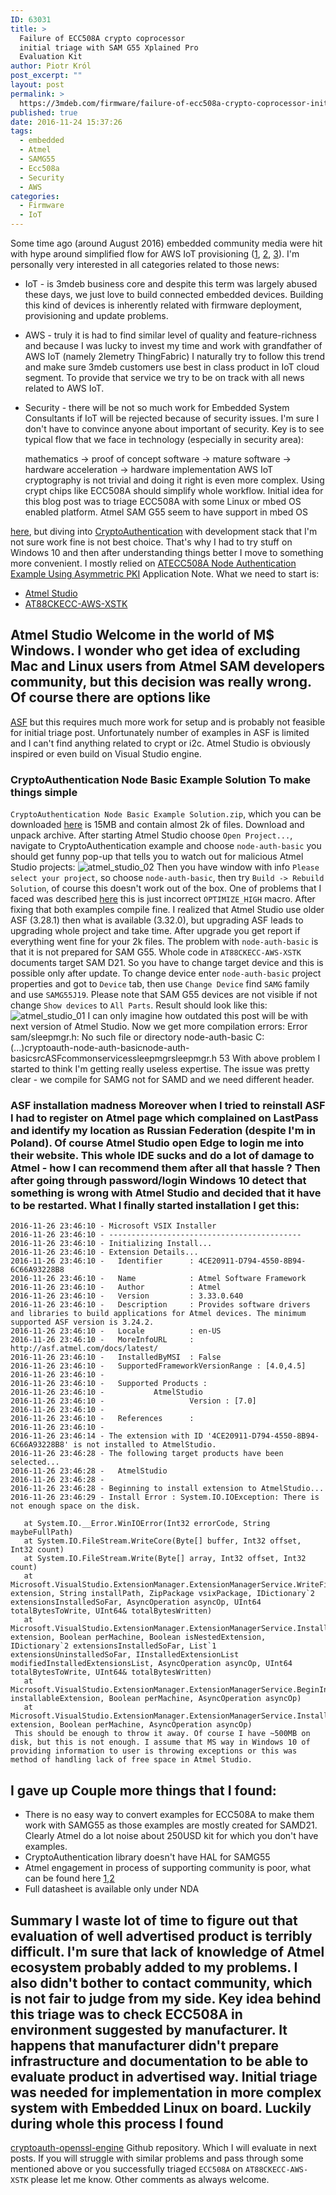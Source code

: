 ```yaml
---
ID: 63031
title: >
  Failure of ECC508A crypto coprocessor
  initial triage with SAM G55 Xplained Pro
  Evaluation Kit
author: Piotr Król
post_excerpt: ""
layout: post
permalink: >
  https://3mdeb.com/firmware/failure-of-ecc508a-crypto-coprocessor-initial-triage-with-sam-g55-xplained-pro-evaluation-kit/
published: true
date: 2016-11-24 15:37:26
tags:
  - embedded
  - Atmel
  - SAMG55
  - Ecc508a
  - Security
  - AWS
categories:
  - Firmware
  - IoT
---
```

Some time ago (around August 2016) embedded community media were hit with hype around simplified flow for AWS IoT provisioning ([1][1], [2][2], [3][3]). I'm personally very interested in all categories related to those news: 
*   IoT - is 3mdeb business core and despite this term was largely abused these days, we just love to build connected embedded devices. Building this kind of devices is inherently related with firmware deployment, provisioning and update problems.
*   AWS - truly it is had to find similar level of quality and feature-richness and because I was lucky to invest my time and work with grandfather of AWS IoT (namely 2lemetry ThingFabric) I naturally try to follow this trend and make sure 3mdeb customers use best in class product in IoT cloud segment. To provide that service we try to be on track with all news related to AWS IoT.
*   Security - there will be not so much work for Embedded System Consultants if IoT will be rejected because of security issues. I'm sure I don't have to convince anyone about important of security. Key is to see typical flow that we face in technology (especially in security area): 

    mathematics -> 
    proof of concept software -> 
    mature software -> 
    hardware acceleration -> 
    hardware implementation
     AWS IoT cryptography is not trivial and doing it right is even more complex. Using crypt chips like ECC508A should simplify whole workflow. Initial idea for this blog post was to triage ECC508A with some Linux or mbed OS enabled platform. Atmel SAM G55 seem to have support in mbed OS 

[here][4], but diving into [CryptoAuthentication][5] with development stack that I'm not sure work fine is not best choice. That's why I had to try stuff on Windows 10 and then after understanding things better I move to something more convenient. I mostly relied on [ATECC508A Node Authentication Example Using Asymmetric PKI][6] Application Note. What we need to start is: 
*   [Atmel Studio][7]
*   [AT88CKECC-AWS-XSTK][8]

## Atmel Studio Welcome in the world of M$ Windows. I wonder who get idea of excluding Mac and Linux users from Atmel SAM developers community, but this decision was really wrong. Of course there are options like 

[ASF][9] but this requires much more work for setup and is probably not feasible for initial triage post. Unfortunately number of examples in ASF is limited and I can't find anything related to crypt or i2c. Atmel Studio is obviously inspired or even build on Visual Studio engine. 
### CryptoAuthentication Node Basic Example Solution To make things simple 

`CryptoAuthentication Node Basic Example Solution.zip`, which you can be downloaded [here][6] is 15MB and contain almost 2k of files. Download and unpack archive. After starting Atmel Studio choose `Open Project...`, navigate to CryptoAuthentication example and choose `node-auth-basic` you should get funny pop-up that tells you to watch out for malicious Atmel Studio projects: ![atmel_studio_02][10] Then you have window with info `Please select your project`, so choose `node-auth-basic`, then try `Build -> Rebuild Solution`, of course this doesn't work out of the box. One of problems that I faced was described [here][11] this is just incorrect `OPTIMIZE_HIGH` macro. After fixing that both examples compile fine. I realized that Atmel Studio use older ASF (3.28.1) then what is available (3.32.0), but upgrading ASF leads to upgrading whole project and take time. After upgrade you get report if everything went fine for your 2k files. The problem with `node-auth-basic` is that it is not prepared for SAM G55. Whole code in `AT88CKECC-AWS-XSTK` documents target SAM D21. So you have to change target device and this is possible only after update. To change device enter `node-auth-basic` project properties and got to `Device` tab, then use `Change Device` find `SAMG` family and use `SAMG55J19`. Please note that SAM G55 devices are not visible if not change `Show devices` to `All Parts`. Result should look like this: ![atmel_studio_01][12] I can only imagine how outdated this post will be with next version of Atmel Studio. Now we get more compilation errors: 
    Error       sam/sleepmgr.h: No such file or directory   node-auth-basic 
    C:(...)cryptoauth-node-auth-basicnode-auth-basicsrcASFcommonservicessleepmgrsleepmgr.h 53
     With above problem I started to think I'm getting really useless expertise. The issue was pretty clear - we compile for SAMG not for SAMD and we need different header. 

### ASF installation madness Moreover when I tried to reinstall ASF I had to register on Atmel page which complained on LastPass and identify my location as Russian Federation (despite I'm in Poland). Of course Atmel Studio open Edge to login me into their website. This whole IDE sucks and do a lot of damage to Atmel - how I can recommend them after all that hassle ? Then after going through password/login Windows 10 detect that something is wrong with Atmel Studio and decided that it have to be restarted. What I finally started installation I get this: 

    2016-11-26 23:46:10 - Microsoft VSIX Installer
    2016-11-26 23:46:10 - -------------------------------------------
    2016-11-26 23:46:10 - Initializing Install...
    2016-11-26 23:46:10 - Extension Details...
    2016-11-26 23:46:10 -   Identifier      : 4CE20911-D794-4550-8B94-6C66A93228B8
    2016-11-26 23:46:10 -   Name            : Atmel Software Framework
    2016-11-26 23:46:10 -   Author          : Atmel
    2016-11-26 23:46:10 -   Version         : 3.33.0.640
    2016-11-26 23:46:10 -   Description     : Provides software drivers and libraries to build applications for Atmel devices. The minimum supported ASF version is 3.24.2.
    2016-11-26 23:46:10 -   Locale          : en-US
    2016-11-26 23:46:10 -   MoreInfoURL     : http://asf.atmel.com/docs/latest/
    2016-11-26 23:46:10 -   InstalledByMSI  : False
    2016-11-26 23:46:10 -   SupportedFrameworkVersionRange : [4.0,4.5]
    2016-11-26 23:46:10 - 
    2016-11-26 23:46:10 -   Supported Products : 
    2016-11-26 23:46:10 -           AtmelStudio
    2016-11-26 23:46:10 -                   Version : [7.0]
    2016-11-26 23:46:10 - 
    2016-11-26 23:46:10 -   References      : 
    2016-11-26 23:46:10 - 
    2016-11-26 23:46:14 - The extension with ID '4CE20911-D794-4550-8B94-6C66A93228B8' is not installed to AtmelStudio.
    2016-11-26 23:46:28 - The following target products have been selected...
    2016-11-26 23:46:28 -   AtmelStudio
    2016-11-26 23:46:28 - 
    2016-11-26 23:46:28 - Beginning to install extension to AtmelStudio...
    2016-11-26 23:46:29 - Install Error : System.IO.IOException: There is not enough space on the disk.
    
       at System.IO.__Error.WinIOError(Int32 errorCode, String maybeFullPath)
       at System.IO.FileStream.WriteCore(Byte[] buffer, Int32 offset, Int32 count)
       at System.IO.FileStream.Write(Byte[] array, Int32 offset, Int32 count)
       at Microsoft.VisualStudio.ExtensionManager.ExtensionManagerService.WriteFilesToInstallDirectory(InstallableExtensionImpl extension, String installPath, ZipPackage vsixPackage, IDictionary`2 extensionsInstalledSoFar, AsyncOperation asyncOp, UInt64 totalBytesToWrite, UInt64& totalBytesWritten)
       at Microsoft.VisualStudio.ExtensionManager.ExtensionManagerService.InstallInternal(InstallableExtensionImpl extension, Boolean perMachine, Boolean isNestedExtension, IDictionary`2 extensionsInstalledSoFar, List`1 extensionsUninstalledSoFar, IInstalledExtensionList modifiedInstalledExtensionsList, AsyncOperation asyncOp, UInt64 totalBytesToWrite, UInt64& totalBytesWritten)
       at Microsoft.VisualStudio.ExtensionManager.ExtensionManagerService.BeginInstall(IInstallableExtension installableExtension, Boolean perMachine, AsyncOperation asyncOp)
       at Microsoft.VisualStudio.ExtensionManager.ExtensionManagerService.InstallWorker(IInstallableExtension extension, Boolean perMachine, AsyncOperation asyncOp)
     This should be enough to throw it away. Of course I have ~500MB on disk, but this is not enough. I assume that MS way in Windows 10 of providing information to user is throwing exceptions or this was method of handling lack of free space in Atmel Studio. 

## I gave up Couple more things that I found: 

*   There is no easy way to convert examples for ECC508A to make them work with SAMG55 as those examples are mostly created for SAMD21. Clearly Atmel do a lot noise about 250USD kit for which you don't have examples.
*   CryptoAuthentication library doesn't have HAL for SAMG55
*   Atmel engagement in process of supporting community is poor, what can be found here [1][13],[2][14]
*   Full datasheet is available only under NDA

## Summary I waste lot of time to figure out that evaluation of well advertised product is terribly difficult. I'm sure that lack of knowledge of Atmel ecosystem probably added to my problems. I also didn't bother to contact community, which is not fair to judge from my side. Key idea behind this triage was to check ECC508A in environment suggested by manufacturer. It happens that manufacturer didn't prepare infrastructure and documentation to be able to evaluate product in advertised way. Initial triage was needed for implementation in more complex system with Embedded Linux on board. Luckily during whole this process I found 

[cryptoauth-openssl-engine][15] Github repository. Which I will evaluate in next posts. If you will struggle with similar problems and pass through some mentioned above or you successfully triaged `ECC508A` on `AT88CKECC-AWS-XSTK` please let me know. Other comments as always welcome.

 [1]: http://www.embedded.com/electronics-products/electronic-product-reviews/safety-and-security/4442551/Crypto-chip-simplifies-AWS-IoT-security
 [2]: http://www.embedded.com/electronics-blogs/max-unleashed-and-unfettered/4442574/Single-chip-end-to-end-security-for-IoT-devices-connected-to-Amazon-cloud
 [3]: http://www.embedded.com/electronics-news/4423245/Microchip-goes-to-the-Cloud-for-IoT-design
 [4]: https://github.com/ARMmbed/target-atmel-samg55j19-gcc
 [5]: http://www.atmel.com/products/security-ics/cryptoauthentication/default.aspx
 [6]: http://www.atmel.com/applications/iot/aws-zero-touch-secure-provisioning-platform/default.aspx?tab=documents
 [7]: http://www.atmel.com/tools/atmelstudio.aspx#download
 [8]: http://www.atmel.com/tools/at88ckecc-aws-xstk.aspx
 [9]: http://www.atmel.com/tools/AVRSOFTWAREFRAMEWORK.aspx
 [10]: https://3mdeb.com/wp-content/uploads/2017/07/atmel_studio_02.png
 [11]: http://asf.atmel.com/bugzilla/show_bug.cgi?id=3715
 [12]: https://3mdeb.com/wp-content/uploads/2017/07/atmel_studio_01.png
 [13]: https://community.atmel.com/forum/provisioning-and-accessing-atecc508a
 [14]: https://community.atmel.com/forum/atecc508a-i2c-input-capacitance-ci
 [15]: https://github.com/AtmelCSO/cryptoauth-openssl-engine